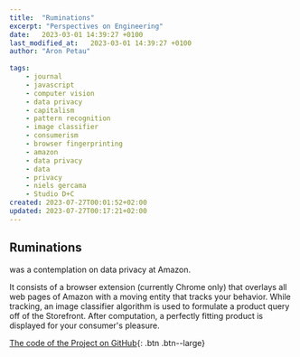 ```yaml
---
title:  "Ruminations"
excerpt: "Perspectives on Engineering"
date:   2023-03-01 14:39:27 +0100
last_modified_at:   2023-03-01 14:39:27 +0100
author: "Aron Petau"
 
tags:
    - journal
    - javascript
    - computer vision
    - data privacy
    - capitalism
    - pattern recognition
    - image classifier
    - consumerism
    - browser fingerprinting
    - amazon
    - data privacy
    - data
    - privacy
    - niels gercama
    - Studio D+C
created: 2023-07-27T00:01:52+02:00
updated: 2023-07-27T00:17:21+02:00
---
```


## Ruminations 
was a contemplation on data privacy at Amazon.

It consists of a browser extension (currently Chrome only) that overlays all web pages of Amazon with a moving entity that tracks your behavior. While tracking, an image classifier algorithm is used to formulate a product query off of the Storefront. After computation, a perfectly fitting product is displayed for your consumer's pleasure. 


[The code of the Project on GitHub](https://github.com/arontaupe/ruminations){: .btn .btn--large}